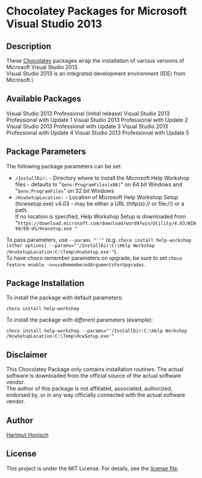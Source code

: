 # Chocolatey Packages for Microsoft Visual Studio 2013

## Description
These [Chocolatey](https://chocolatey.org/) packages wrap the installation of various versions of Microsoft Visual Studio 2013.\
Visual Studio 2013 is an integrated development environment (IDE) from Microsoft.\

## Available Packages

Visual Studio 2013 Professional (initial release)
Visual Studio 2013 Professional with Update 1
Visual Studio 2013 Professional with Update 2
Visual Studio 2013 Professional with Update 3
Visual Studio 2013 Professional with Update 4
Visual Studio 2013 Professional with Update 5


## Package Parameters
The following package parameters can be set:

 * `/InstallDir:` - Directory where to install the Microsoft Help Workshop files - defaults to "`$env:ProgramFiles(x86)`" on 64 bit Windows and "`$env:ProgramFiles`" on 32 bit Windows
 * `/HcwSetupLocation:` - Location of Microsoft Help Workshop Setup (hcwsetup.exe) v4.03 - may be either a URL (http(s):// or file://) or a path.\
   If no location is specified, Help Workshop Setup is downloaded from "`https://download.microsoft.com/download/word97win/Utility/4.03/WIN98/EN-US/Hcwsetup.exe "`
 

To pass parameters, use `--params "''"` (e.g. `choco install help-workshop [other options] --params="'/InstallDir:C:\Help Workshop /HcwSetupLocation:C:\Temp\HcwSetup.exe'"`).\
To have choco remember parameters on upgrade, be sure to set `choco feature enable -n=useRememberedArgumentsForUpgrades`.

## Package Installation
To install the package with default parameters:

```
choco install help-workshop
```

To install the package with *different* parameters (example):

```
choco install help-workshop --params="'/InstallDir:C:\Help Workshop /HcwSetupLocation:C:\Temp\HcwSetup.exe'"
```

## Disclaimer
This Chocolatey Package only contains installation routines. The actual software is downloaded from the official source of the actual software vendor.\
The author of this package is not affiliated, associated, authorized, endorsed by, or in any way officially connected with the actual software vendor.

## Author
[Hartmut Honisch](https://github.com/hhonisch)

## License
This project is under the MIT License. For details, see the [license file](LICENSE.md).